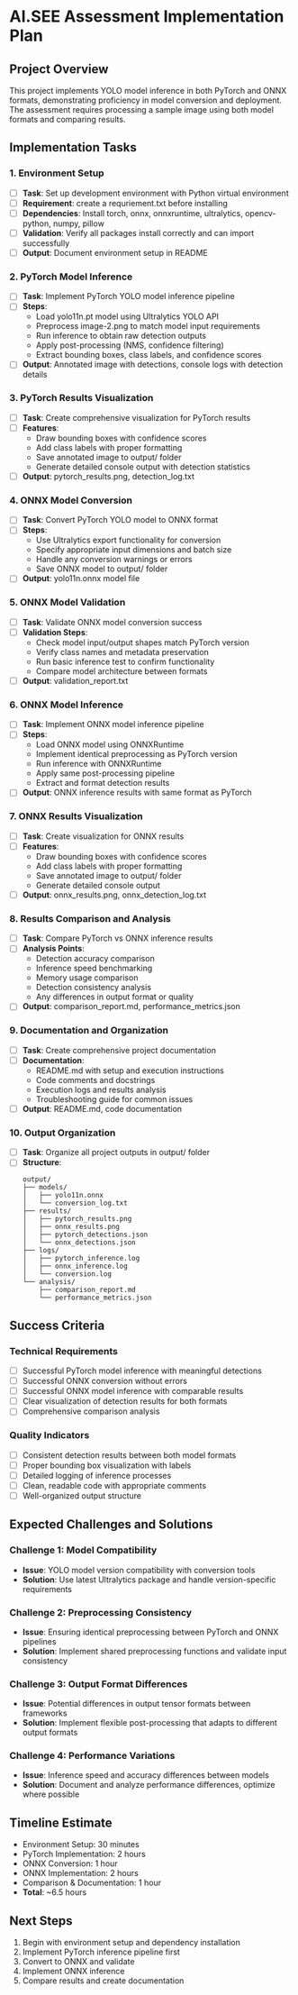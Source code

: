 # AI.SEE Assessment Implementation Plan

## Project Overview
This project implements YOLO model inference in both PyTorch and ONNX formats, demonstrating proficiency in model conversion and deployment. The assessment requires processing a sample image using both model formats and comparing results.

## Implementation Tasks

### 1. Environment Setup
- [ ] **Task**: Set up development environment with Python virtual environment
- [ ] **Requirement**: create a requriement.txt before installing
- [ ] **Dependencies**: Install torch, onnx, onnxruntime, ultralytics, opencv-python, numpy, pillow
- [ ] **Validation**: Verify all packages install correctly and can import successfully
- [ ] **Output**: Document environment setup in README

### 2. PyTorch Model Inference
- [ ] **Task**: Implement PyTorch YOLO model inference pipeline
- [ ] **Steps**:
  - Load yolo11n.pt model using Ultralytics YOLO API
  - Preprocess image-2.png to match model input requirements
  - Run inference to obtain raw detection outputs
  - Apply post-processing (NMS, confidence filtering)
  - Extract bounding boxes, class labels, and confidence scores
- [ ] **Output**: Annotated image with detections, console logs with detection details

### 3. PyTorch Results Visualization
- [ ] **Task**: Create comprehensive visualization for PyTorch results
- [ ] **Features**:
  - Draw bounding boxes with confidence scores
  - Add class labels with proper formatting
  - Save annotated image to output/ folder
  - Generate detailed console output with detection statistics
- [ ] **Output**: pytorch_results.png, detection_log.txt

### 4. ONNX Model Conversion
- [ ] **Task**: Convert PyTorch YOLO model to ONNX format
- [ ] **Steps**:
  - Use Ultralytics export functionality for conversion
  - Specify appropriate input dimensions and batch size
  - Handle any conversion warnings or errors
  - Save ONNX model to output/ folder
- [ ] **Output**: yolo11n.onnx model file

### 5. ONNX Model Validation
- [ ] **Task**: Validate ONNX model conversion success
- [ ] **Validation Steps**:
  - Check model input/output shapes match PyTorch version
  - Verify class names and metadata preservation
  - Run basic inference test to confirm functionality
  - Compare model architecture between formats
- [ ] **Output**: validation_report.txt

### 6. ONNX Model Inference
- [ ] **Task**: Implement ONNX model inference pipeline
- [ ] **Steps**:
  - Load ONNX model using ONNXRuntime
  - Implement identical preprocessing as PyTorch version
  - Run inference with ONNXRuntime
  - Apply same post-processing pipeline
  - Extract and format detection results
- [ ] **Output**: ONNX inference results with same format as PyTorch

### 7. ONNX Results Visualization
- [ ] **Task**: Create visualization for ONNX results
- [ ] **Features**:
  - Draw bounding boxes with confidence scores
  - Add class labels with proper formatting
  - Save annotated image to output/ folder
  - Generate detailed console output
- [ ] **Output**: onnx_results.png, onnx_detection_log.txt

### 8. Results Comparison and Analysis
- [ ] **Task**: Compare PyTorch vs ONNX inference results
- [ ] **Analysis Points**:
  - Detection accuracy comparison
  - Inference speed benchmarking
  - Memory usage comparison
  - Detection consistency analysis
  - Any differences in output format or quality
- [ ] **Output**: comparison_report.md, performance_metrics.json

### 9. Documentation and Organization
- [ ] **Task**: Create comprehensive project documentation
- [ ] **Documentation**:
  - README.md with setup and execution instructions
  - Code comments and docstrings
  - Execution logs and results analysis
  - Troubleshooting guide for common issues
- [ ] **Output**: README.md, code documentation

### 10. Output Organization
- [ ] **Task**: Organize all project outputs in output/ folder
- [ ] **Structure**:
  ```
  output/
  ├── models/
  │   ├── yolo11n.onnx
  │   └── conversion_log.txt
  ├── results/
  │   ├── pytorch_results.png
  │   ├── onnx_results.png
  │   ├── pytorch_detections.json
  │   └── onnx_detections.json
  ├── logs/
  │   ├── pytorch_inference.log
  │   ├── onnx_inference.log
  │   └── conversion.log
  └── analysis/
      ├── comparison_report.md
      └── performance_metrics.json
  ```

## Success Criteria

### Technical Requirements
- [ ] Successful PyTorch model inference with meaningful detections
- [ ] Successful ONNX conversion without errors
- [ ] Successful ONNX model inference with comparable results
- [ ] Clear visualization of detection results for both formats
- [ ] Comprehensive comparison analysis

### Quality Indicators
- [ ] Consistent detection results between both model formats
- [ ] Proper bounding box visualization with labels
- [ ] Detailed logging of inference processes
- [ ] Clean, readable code with appropriate comments
- [ ] Well-organized output structure

## Expected Challenges and Solutions

### Challenge 1: Model Compatibility
- **Issue**: YOLO model version compatibility with conversion tools
- **Solution**: Use latest Ultralytics package and handle version-specific requirements

### Challenge 2: Preprocessing Consistency
- **Issue**: Ensuring identical preprocessing between PyTorch and ONNX pipelines
- **Solution**: Implement shared preprocessing functions and validate input consistency

### Challenge 3: Output Format Differences
- **Issue**: Potential differences in output tensor formats between frameworks
- **Solution**: Implement flexible post-processing that adapts to different output formats

### Challenge 4: Performance Variations
- **Issue**: Inference speed and accuracy differences between models
- **Solution**: Document and analyze performance differences, optimize where possible

## Timeline Estimate
- Environment Setup: 30 minutes
- PyTorch Implementation: 2 hours
- ONNX Conversion: 1 hour
- ONNX Implementation: 2 hours
- Comparison & Documentation: 1 hour
- **Total**: ~6.5 hours

## Next Steps
1. Begin with environment setup and dependency installation
2. Implement PyTorch inference pipeline first
3. Convert to ONNX and validate
4. Implement ONNX inference
5. Compare results and create documentation
